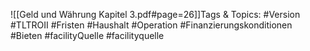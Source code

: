 
![[Geld und Währung Kapitel 3.pdf#page=26]]Tags & Topics:
   #Version
   #TLTROII
   #Fristen
   #Haushalt
   #Operation
   #Finanzierungskonditionen
   #Bieten
   #facilityQuelle
   #facilityquelle